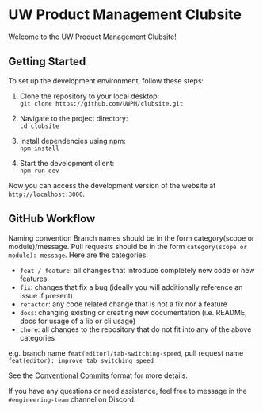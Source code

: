 # UW Product Management Clubsite

Welcome to the UW Product Management Clubsite!

## Getting Started

To set up the development environment, follow these steps:

1. Clone the repository to your local desktop:  
   `git clone https://github.com/UWPM/clubsite.git`

2. Navigate to the project directory:  
   `cd clubsite`

3. Install dependencies using npm:  
   `npm install`

4. Start the development client:  
   `npm run dev`

Now you can access the development version of the website at `http://localhost:3000`.

## GitHub Workflow

Naming convention
Branch names should be in the form category(scope or module)/message. Pull requests should be in the form `category(scope or module): message`. Here are the categories:

- `feat / feature`: all changes that introduce completely new code or new features
- `fix`: changes that fix a bug (ideally you will additionally reference an issue if present)
- `refactor`: any code related change that is not a fix nor a feature
- `docs`: changing existing or creating new documentation (i.e. README, docs for usage of a lib or cli usage)
- `chore`: all changes to the repository that do not fit into any of the above categories

e.g. branch name `feat(editor)/tab-switching-speed`, pull request name `feat(editor): improve tab switching speed`

See the [Conventional Commits](https://www.conventionalcommits.org/en/v1.0.0/) format for more details.

If you have any questions or need assistance, feel free to message in the `#engineering-team` channel on Discord.
